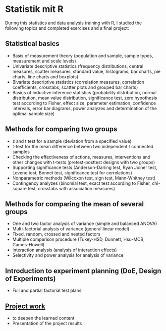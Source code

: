 # Statistik mit R

During this statistics and data analysis training with R, I studied the following topics and completed exercises and a final project:

## Statistical basics

* Basis of measurement theory (population and sample, sample types, measurement and scale levels)
* Univariate descriptive statistics (frequency distributions, central measures, scatter measures, standard value, histograms, bar charts, pie charts, line charts and boxplots)
* Bivariate descriptive statistics (correlation measures, correlation coefficients, crosstabs, scatter plots and grouped bar charts)
* Basics of inductive inference statistics (probability distribution, normal distribution, mean value distribution, significance test, zero hypothesis test according to Fisher, effect size, parameter estimation, confidence intervals, error bar diagrams, power analyzes and determination of the optimal sample size)

## Methods for comparing two groups

* z and t test for a sample (deviation from a specified value)
* t-test for the mean difference between two independent / connected samples
* Checking the effectiveness of actions, measures, interventions and other changes with t-tests (pretest-posttest designs with two groups)
* Supporting significance tests (Anderson-Darling test, Ryan Joiner test, Levene test, Bonnet test, significance test for correlations)
* Nonparametric methods (Wilcoxon test, sign test, Mann-Whitney test)
* Contingency analyzes (binomial test, exact test according to Fisher, chi-square test, crosstabs with association measures)

## Methods for comparing the mean of several groups

* One and two factor analysis of variance (simple and balanced ANOVA)
* Multi-factorial analysis of variance (general linear model)
* Fixed, random, crossed and nested factors
* Multiple comparison procedure (Tukey-HSD, Dunnett, Hsu-MCB, Games-Howell)
* Interaction analysis (analysis of interaction effects)
* Selectivity and power analysis for analysis of variance

## Introduction to experiment planning (DoE, Design of Experiments)

* Full and partial factorial test plans

## [Project work](https://github.com/ozgurpolat/statistik-mit-R/tree/master/Final%20Project)

* to deepen the learned content
* Presentation of the project results
